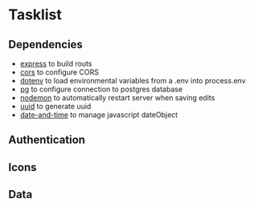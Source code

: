 # Tasklist


## Dependencies

- [express](https://github.com/expressjs/express) to build routs
- [cors](https://github.com/expressjs/cors) to configure CORS
- [dotenv](https://github.com/motdotla/dotenv) to load environmental variables from a .env into process.env
- [pg](https://github.com/brianc/node-postgres) to configure connection to postgres database
- [nodemon](https://github.com/remy/nodemon) to automatically restart server when saving edits
- [uuid](https://github.com/uuidjs/uuid) to generate uuid
- [date-and-time](https://www.npmjs.com/package/date-and-time) to manage javascript dateObject
## Authentication

## Icons

## Data